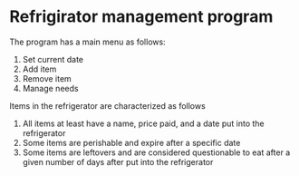 # Refrigirator management program

The program has a main menu as follows:
1. Set current date
2. Add item
3. Remove item
4. Manage needs

Items in the refrigerator are characterized as follows
1. All items at least have a name, price paid, and a date put into the refrigerator
2. Some items are perishable and expire after a specific date
3. Some items are leftovers and are considered questionable to eat after a given number of days after put into the refrigerator